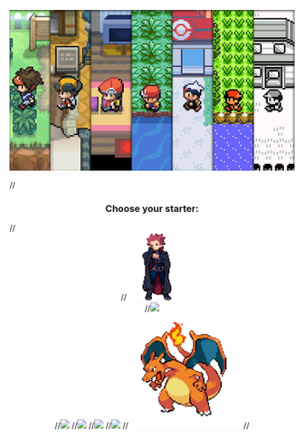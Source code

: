 <p alaing="center"> 
<img src="https://github.com/vimirsi/vimirsi/blob/main/landscape_pokemon.jpg" width= "1000" /> 
</p>   

 //<h3 align="center">Choose your starter: </h3>
 //<div align="center">
     //<img src="https://github.com/vimirsi/vimirsi/blob/main/Lance.gif" width="100" />  
     //<img src="https://cdn.jsdelivr.net/gh/devicons/devicon/icons/java/java-original-wordmark.svg" width="60" />     
     //<img src="https://cdn.jsdelivr.net/gh/devicons/devicon/icons/python/python-original-wordmark.svg" width= "60"/>
     //<img src="https://cdn.jsdelivr.net/gh/devicons/devicon/icons/mysql/mysql-original-wordmark.svg" width="60"/>
     //<img src="https://cdn.jsdelivr.net/gh/devicons/devicon/icons/csharp/csharp-original.svg" width="60" />
     //<img src="https://cdn.jsdelivr.net/gh/devicons/devicon/icons/gitlab/gitlab-original-wordmark.svg" width="60" />
     //<img aling = "right" src="https://github.com/vimirsi/vimirsi/blob/main/Charizard.gif" width = "200" />
 //</div>
